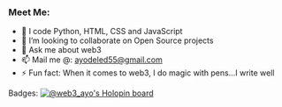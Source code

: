 ### Meet Me:

- 🌱 I code Python, HTML, CSS and JavaScript
- 👯 I’m looking to collaborate on Open Source projects
- 💬 Ask me about web3
- 📫 Mail me @: ayodeled55@gmail.com
- ⚡ Fun fact: When it comes to web3, I do magic with pens...I write well

Badges:
[![@web3_ayo's Holopin board](https://holopin.io/api/user/board?user=web3_ayo)](https://holopin.io/@web3_ayo)

